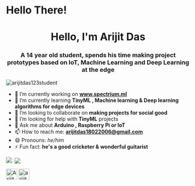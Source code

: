 # Hello There!
<h1 align="center">Hello, I'm Arijit Das</h1>
<h3 align="center">A 14 year old student, spends his time making project prototypes based on IoT, Machine Learning and Deep Learning at the edge</h3>
<p align="left"> <img src="https://komarev.com/ghpvc/?username=arijitdas123student" alt="arijitdas123student" /> </p>

- 🔭 I’m currently working on **www.spectrium.ml**
- 🌱 I’m currently learning **TinyML , Machine learning & Deep learning algorithms for edge devices**
- 👯 I’m looking to collaborate on **making projects for social good**
- 🤔 I’m looking for help with **TinyML** projects 
- 💬 Ask me about **Arduino , Raspberry Pi or IoT** 
- 📫 How to reach me: **arijitdas18022006@gmail.com**
- 😄 Pronouns: *he/him*
- ⚡ Fun fact: **he's a good cricketer & wonderful guitarist**
<p><img align="left" src="https://github-readme-stats.vercel.app/api/top-langs/?username=arijitdas123student&layout=compact&hide=html%22%20alt=%22arijitdas123student" /></p>

<p>&nbsp;<img align="center" src="https://github-readme-stats.vercel.app/api?username=arijitdas123student&show_icons=true%22%20alt=%22arijitdas123student" /></p>

<p align="center">

<a href="https://twitter.com/Arijit_Student" target="blank"><img align="center" src="https://cdn.jsdelivr.net/npm/simple-icons@3.0.1/icons/twitter.svg" alt="Arijit_Student" height="30" width="30" /></a>
<a href="https://www.hackster.io/arijit_das_student" target="blank"><img align="center" src="https://res-1.cloudinary.com/crunchbase-production/image/upload/c_lpad,f_auto,q_auto:eco/v1503551685/una2tszjsh3dicb1vdeh.png" alt="arijit_das_student" height="30" width="30" /></a>
</p>
